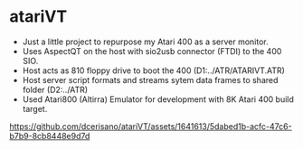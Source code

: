 # atariVT

- Just a little project to repurpose my Atari 400 as a server monitor.
- Uses AspectQT on the host with sio2usb connector (FTDI) to the 400 SIO.
- Host acts as 810 floppy drive to boot the 400 (D1:../ATR/ATARIVT.ATR)
- Host server script formats and streams sytem data frames to shared folder (D2:../ATR)
- Used Atari800 (Altirra) Emulator for development with 8K Atari 400 build target.

https://github.com/dcerisano/atariVT/assets/1641613/5dabed1b-acfc-47c6-b7b9-8cb8448e9d7d

